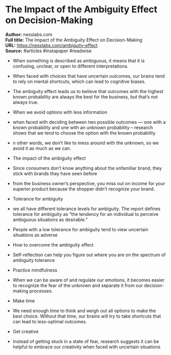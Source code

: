 # The Impact of the Ambiguity Effect on Decision-Making

**Author:** nesslabs.com  
**Full title:** The Impact of the Ambiguity Effect on Decision-Making  
**URL:** https://nesslabs.com/ambiguity-effect  
**Source:** #articles #instapaper #readwise

- When something is described as ambiguous, it means that it is confusing, unclear, or open to different interpretations. 
   
- When faced with choices that have uncertain outcomes, our brains tend to rely on mental shortcuts, which can lead to cognitive biases. 
   
- The ambiguity effect leads us to believe that outcomes with the highest known probability are always the best for the business, but that’s not always true. 
   
- When we avoid options with less information 
   
- when faced with deciding between two possible outcomes — one with a known probability and one with an unknown probability – research shows that we tend to choose the option with the known probability 
   
- n other words, we don’t like to mess around with the unknown, so we avoid it as much as we can. 
   
- The impact of the ambiguity effect 
   
- Since consumers don’t know anything about the unfamiliar brand, they stick with brands they have seen before 
   
- from the business owner’s perspective, you miss out on income for your superior product because the shopper didn’t recognize your brand. 
   
- Tolerance for ambiguity 
   
- we all have different tolerance levels for ambiguity. The report defines tolerance for ambiguity as “the tendency for an individual to perceive ambiguous situations as desirable.” 
   
- People with a low tolerance for ambiguity tend to view uncertain situations as adverse 
   
- How to overcome the ambiguity effect 
   
- Self-reflection can help you figure out where you are on the spectrum of ambiguity tolerance 
   
- Practice mindfulness 
   
- When we can be aware of and regulate our emotions, it becomes easier to recognize the fear of the unknown and separate it from our decision-making processes. 
   
- Make time 
   
- We need enough time to think and weigh out all options to make the best choice. Without that time, our brains will try to take shortcuts that can lead to less-optimal outcomes. 
   
- Get creative 
   
- Instead of getting stuck in a state of fear, research suggests it can be helpful to embrace our creativity when faced with uncertain situations 
   
